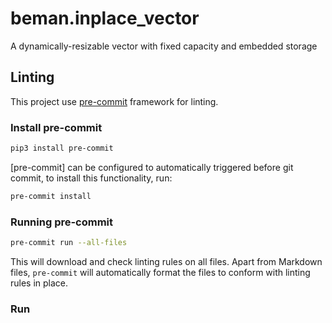 <!--
SPDX-License-Identifier: <SPDX License Expression>
-->

# beman.inplace\_vector

A dynamically-resizable vector with fixed capacity and embedded storage

## Linting

This project use [pre-commit](https://pre-commit.com/) framework for linting.

### Install pre-commit

```bash
pip3 install pre-commit
```

[pre-commit] can be configured to automatically triggered before git commit,
to install this functionality, run:

```bash
pre-commit install
```

### Running pre-commit

```bash
pre-commit run --all-files
```

This will download and check linting rules on all files.
Apart from Markdown files,
`pre-commit` will automatically format the files
to conform with linting rules in place.

### Run

